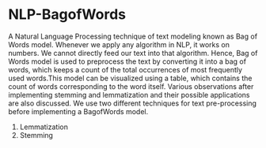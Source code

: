 # NLP-BagofWords
A Natural Language Processing technique of text modeling known as Bag of Words model. Whenever we apply any algorithm in NLP, it works on numbers. We cannot directly feed our text into that algorithm. Hence, Bag of Words model is used to preprocess the text by converting it into a bag of words, which keeps a count of the total occurrences of most frequently used words.This model can be visualized using a table, which contains the count of words corresponding to the word itself. Various observations after implementing stemming and lemmatization and their possible applications are also discussed.
We use two different techniques for text pre-processing before implementing a BagofWords model.  
 1. Lemmatization
 2. Stemming
